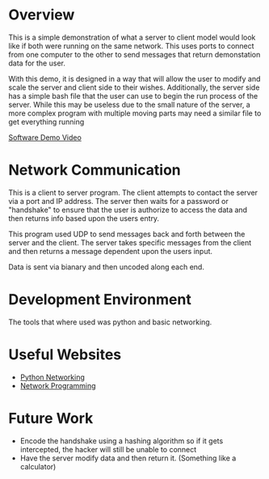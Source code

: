 # Overview

This is a simple demonstration of what a server to client model would look like if both were running on the same network. This uses ports to connect from one computer to the other to send messages that return demonstation data for the user.

With this demo, it is designed in a way that will allow the user to modify and scale the server and client side to their wishes. Additionally, the server side has a simple bash file that the user can use to begin the run process of the server. While this may be useless due to the small nature of the server, a more complex program with multiple moving parts may need a similar file to get everything running

[Software Demo Video](https://youtu.be/2DYttLCXo-U)

# Network Communication

This is a client to server program. The client attempts to contact the server via a port and IP address. The server then waits for a password or "handshake" to ensure that the user is authorize to access the data and then returns info based upon the users entry.

This program used UDP to send messages back and forth between the server and the client. The server takes specific messages from the client and then returns a message dependent upon the users input.

Data is sent via bianary and then uncoded along each end.

# Development Environment

The tools that where used was python and basic networking.

# Useful Websites
* [Python Networking](https://www.tutorialspoint.com/python/python_networking.htm)
* [Network Programming](https://www.youtube.com/watch?v=FGdiSJakIS4&ab_channel=freeCodeCamp.org)

# Future Work

* Encode the handshake using a hashing algorithm so if it gets intercepted, the hacker will still be unable to connect
* Have the server modify data and then return it. (Something like a calculator)
